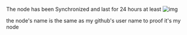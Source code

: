 The node has been Synchronized and last for 24 hours at least
![img]()


the node's name is the same as my github's user name to proof it's my node

